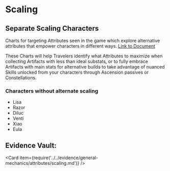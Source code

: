 # Scaling

## Separate Scaling Characters

Charts for targeting Attributes seen in the game which explore alternative attributes that empower characters in different ways.
[Link to Document](https://docs.google.com/spreadsheets/d/1y4O_AAd0bvBm40E9TFeAhxF72AHiT0O9wsm8omJ7ASE/edit?usp=sharing)

These Charts will help Travelers identify what Attributes to maximize when collecting Artifacts with less than ideal substats, or to fully embrace Artifacts with main stats for alternative builds to take advantage of nuanced Skills unlocked from your characters through Ascension passives or Constellations.

### Characters without alternate scaling

* Lisa
* Razor
* Diluc
* Venti
* Xiao
* Eula

## Evidence Vault:

<Card item={require('../../evidence/general-mechanics/attributes/scaling.md')} />
